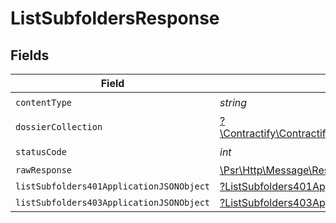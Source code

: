# ListSubfoldersResponse


## Fields

| Field                                                                                                        | Type                                                                                                         | Required                                                                                                     | Description                                                                                                  |
| ------------------------------------------------------------------------------------------------------------ | ------------------------------------------------------------------------------------------------------------ | ------------------------------------------------------------------------------------------------------------ | ------------------------------------------------------------------------------------------------------------ |
| `contentType`                                                                                                | *string*                                                                                                     | :heavy_check_mark:                                                                                           | N/A                                                                                                          |
| `dossierCollection`                                                                                          | [?\Contractify\ContractifyAPI\Models\Shared\DossierCollection](../../models/shared/DossierCollection.md)     | :heavy_minus_sign:                                                                                           | OK                                                                                                           |
| `statusCode`                                                                                                 | *int*                                                                                                        | :heavy_check_mark:                                                                                           | N/A                                                                                                          |
| `rawResponse`                                                                                                | [\Psr\Http\Message\ResponseInterface](https://www.php-fig.org/psr/psr-7/#33-psrhttpmessageresponseinterface) | :heavy_minus_sign:                                                                                           | N/A                                                                                                          |
| `listSubfolders401ApplicationJSONObject`                                                                     | [?ListSubfolders401ApplicationJSON](../../models/operations/ListSubfolders401ApplicationJSON.md)             | :heavy_minus_sign:                                                                                           | Unauthenticated                                                                                              |
| `listSubfolders403ApplicationJSONObject`                                                                     | [?ListSubfolders403ApplicationJSON](../../models/operations/ListSubfolders403ApplicationJSON.md)             | :heavy_minus_sign:                                                                                           | Forbidden                                                                                                    |